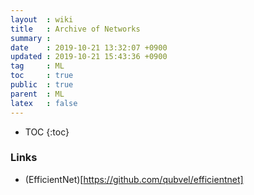 ```yaml
---
layout  : wiki
title   : Archive of Networks
summary : 
date    : 2019-10-21 13:32:07 +0900
updated : 2019-10-21 15:43:36 +0900
tag     : ML
toc     : true
public  : true
parent  : ML
latex   : false
---
```

* TOC
{:toc}

### Links
- (EfficientNet)[https://github.com/qubvel/efficientnet]
